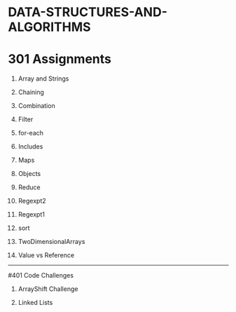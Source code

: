 # DATA-STRUCTURES-AND-ALGORITHMS



# 301 Assignments

1. Array and Strings

2. Chaining

3. Combination

4. Filter

5. for-each

6. Includes

7. Maps

8. Objects

9. Reduce

10. Regexpt2

11. Regexpt1

12. sort

13. TwoDimensionalArrays

14. Value vs Reference





---





#401 Code Challenges

1. ArrayShift Challenge

2. Linked Lists

